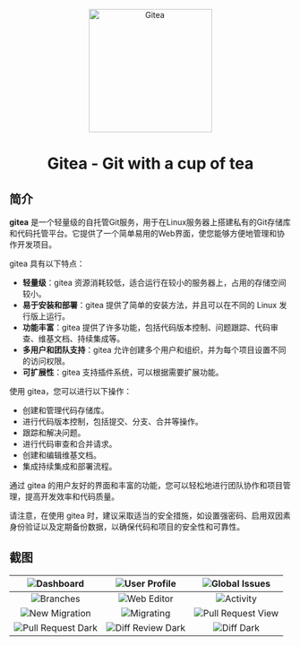 <p align="center">
  <a href="https://gitea.io/">
    <img alt="Gitea" src="https://raw.githubusercontent.com/go-gitea/gitea/main/public/img/gitea.svg" width="220"/>
  </a>
</p>
<h1 align="center">Gitea - Git with a cup of tea</h1>

## 简介

**gitea** 是一个轻量级的自托管Git服务，用于在Linux服务器上搭建私有的Git存储库和代码托管平台。它提供了一个简单易用的Web界面，使您能够方便地管理和协作开发项目。

gitea 具有以下特点：

- **轻量级**：gitea 资源消耗较低，适合运行在较小的服务器上，占用的存储空间较小。
- **易于安装和部署**：gitea 提供了简单的安装方法，并且可以在不同的 Linux 发行版上运行。
- **功能丰富**：gitea 提供了许多功能，包括代码版本控制、问题跟踪、代码审查、维基文档、持续集成等。
- **多用户和团队支持**：gitea 允许创建多个用户和组织，并为每个项目设置不同的访问权限。
- **可扩展性**：gitea 支持插件系统，可以根据需要扩展功能。

使用 gitea，您可以进行以下操作：

- 创建和管理代码存储库。
- 进行代码版本控制，包括提交、分支、合并等操作。
- 跟踪和解决问题。
- 进行代码审查和合并请求。
- 创建和编辑维基文档。
- 集成持续集成和部署流程。

通过 gitea 的用户友好的界面和丰富的功能，您可以轻松地进行团队协作和项目管理，提高开发效率和代码质量。

请注意，在使用 gitea 时，建议采取适当的安全措施，如设置强密码、启用双因素身份验证以及定期备份数据，以确保代码和项目的安全性和可靠性。


## 截图

|![Dashboard](https://dl.gitea.io/screenshots/home_timeline.png)|![User Profile](https://dl.gitea.io/screenshots/user_profile.png)|![Global Issues](https://dl.gitea.io/screenshots/global_issues.png)|
|:---:|:---:|:---:|
|![Branches](https://dl.gitea.io/screenshots/branches.png)|![Web Editor](https://dl.gitea.io/screenshots/web_editor.png)|![Activity](https://dl.gitea.io/screenshots/activity.png)|
|![New Migration](https://dl.gitea.io/screenshots/migration.png)|![Migrating](https://dl.gitea.io/screenshots/migration.gif)|![Pull Request View](https://image.ibb.co/e02dSb/6.png)
![Pull Request Dark](https://dl.gitea.io/screenshots/pull_requests_dark.png)|![Diff Review Dark](https://dl.gitea.io/screenshots/review_dark.png)|![Diff Dark](https://dl.gitea.io/screenshots/diff_dark.png)|
